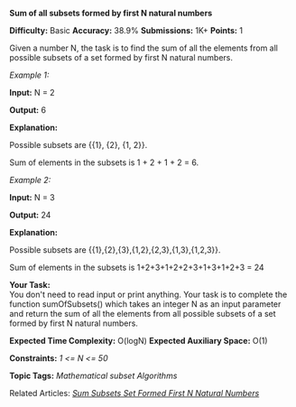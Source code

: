 **Sum of all subsets formed by first N natural numbers**

**Difficulty:** Basic   **Accuracy:** 38.9% **Submissions:** 1K+    **Points:** 1

Given a number N, the task is to find the sum of all the elements from all possible subsets of a set formed by first N natural numbers.

*Example 1:*

**Input:**
N = 2

**Output:**
6

**Explanation:**

Possible subsets are {{1}, {2}, {1, 2}}.

Sum of elements in the subsets is 1 + 2 + 1 + 2 = 6.

*Example 2:*

**Input:**
N = 3

**Output:**
24

**Explanation:**

Possible subsets are {{1},{2},{3},{1,2},{2,3},{1,3},{1,2,3}}.

Sum of elements in the subsets is 1+2+3+1+2+2+3+1+3+1+2+3 = 24

**Your Task:**  
You don't need to read input or print anything. Your task is to complete the function sumOfSubsets() which takes an integer N as an input parameter and return the sum of all the elements from all possible subsets of a set formed by first N natural numbers.

**Expected Time Complexity:** O(logN)
**Expected Auxiliary Space:** O(1)

**Constraints:**
*1 <= N <= 50*

**Topic Tags:**
*Mathematical    subset  Algorithms*

Related Articles:
[*Sum Subsets Set Formed First N Natural Numbers*](https://www.geeksforgeeks.org/sum-subsets-set-formed-first-n-natural-numbers/)